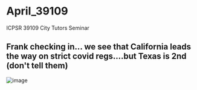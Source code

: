 # April_39109
ICPSR 39109 City Tutors Seminar
##  Frank checking in...  we see that California leads the way on strict covid regs....but Texas is 2nd (don't tell them)
![image](https://github.com/user-attachments/assets/44a4f2f0-5700-4cbc-a0ae-edfd282c47e1)
